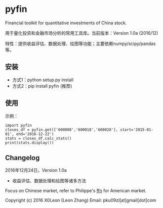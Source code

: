# pyfin

Financial toolkit for quantitative investments of China stock.

用于量化投资和金融市场分析的常用工具库。当前版本：Version 1.0a (2016/12)

特性：提供收益评估、数据处理、绘图等功能；主要依赖numpy/scipy/pandas等。

## 安装

* 方式1：python setup.py install
* 方式2：pip install pyfin (推荐)
    
## 使用

示例：
    
    import pyfin
    closes_df = pyfin.get(['600008','600018','600028'], start='2015-01-01', end='2016-12-22')
    stats = closes_df.calc_stats()
    print(stats.display())
    
## Changelog

2016年12月24日，Version 1.0a

* 收益评估、数据处理和绘图等诸多方法
    
Focus on Chinese market, refer to Philippe's [ffn](https://github.com/pmorissette/ffn) for American market.

Copyright (c) 2016 X0Leon (Leon Zhang) Email: pku09zl[at]gmail[dot]com
